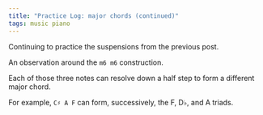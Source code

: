 ```yaml
---
title: "Practice Log: major chords (continued)"
tags: music piano
---
```


Continuing to practice the suspensions from the previous post.

An observation around the `m6 m6` construction.

Each of those three notes can resolve down a half step to form a different major chord.

For example, `C♯ A F` can form, successively, the F, D♭, and A triads.
